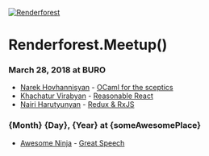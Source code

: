 [![Renderforest](https://raw.githubusercontent.com/renderforest/meetups/master/rf-logo.png)](https://www.renderforest.com/)

# Renderforest.Meetup()

### March 28, 2018 at BURO

* [Narek Hovhannisyan](https://www.facebook.com/narek.hovh) - [OCaml for the sceptics](http://renderforest-ocaml.surge.sh/)
* [Khachatur Virabyan](https://twitter.com/kh_mugh) - [Reasonable React](http://renderforest-reason.surge.sh/)
* [Nairi Harutyunyan](https://www.facebook.com/harutyunyan.nairi) - [Redux & RxJS](https://slides.com/nairi/deck#/)

### {Month} {Day}, {Year} at {someAwesomePlace}

* [Awesome Ninja](https://yt3.ggpht.com/a-/AJLlDp2KHhwxWDtKU75nADIPHaI2aVGyB7s6sNASsg=s900-mo-c-c0xffffffff-rj-k-no) - [Great Speech](https://www.renderforest.com/)
